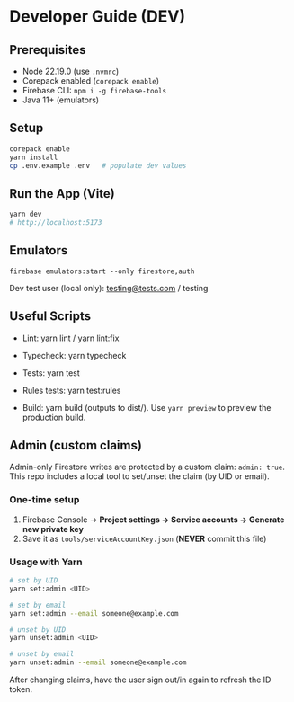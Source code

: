 # Developer Guide (DEV)

## Prerequisites

- Node 22.19.0 (use `.nvmrc`)
- Corepack enabled (`corepack enable`)
- Firebase CLI: `npm i -g firebase-tools`
- Java 11+ (emulators)

## Setup

```bash
corepack enable
yarn install
cp .env.example .env   # populate dev values
```

## Run the App (Vite)

```bash
yarn dev
# http://localhost:5173
```

## Emulators

```
firebase emulators:start --only firestore,auth
```

Dev test user (local only): testing@tests.com / testing

## Useful Scripts

- Lint: yarn lint / yarn lint:fix

- Typecheck: yarn typecheck

- Tests: yarn test

- Rules tests: yarn test:rules

- Build: yarn build (outputs to dist/). Use `yarn preview` to preview the production build.

## Admin (custom claims)

Admin-only Firestore writes are protected by a custom claim: `admin: true`.  
This repo includes a local tool to set/unset the claim (by UID or email).

### One-time setup

1. Firebase Console → **Project settings → Service accounts → Generate new private key**
2. Save it as `tools/serviceAccountKey.json` (**NEVER** commit this file)

### Usage with Yarn

```bash
# set by UID
yarn set:admin <UID>

# set by email
yarn set:admin --email someone@example.com

# unset by UID
yarn unset:admin <UID>

# unset by email
yarn unset:admin --email someone@example.com
```

After changing claims, have the user sign out/in again to refresh the ID token.
